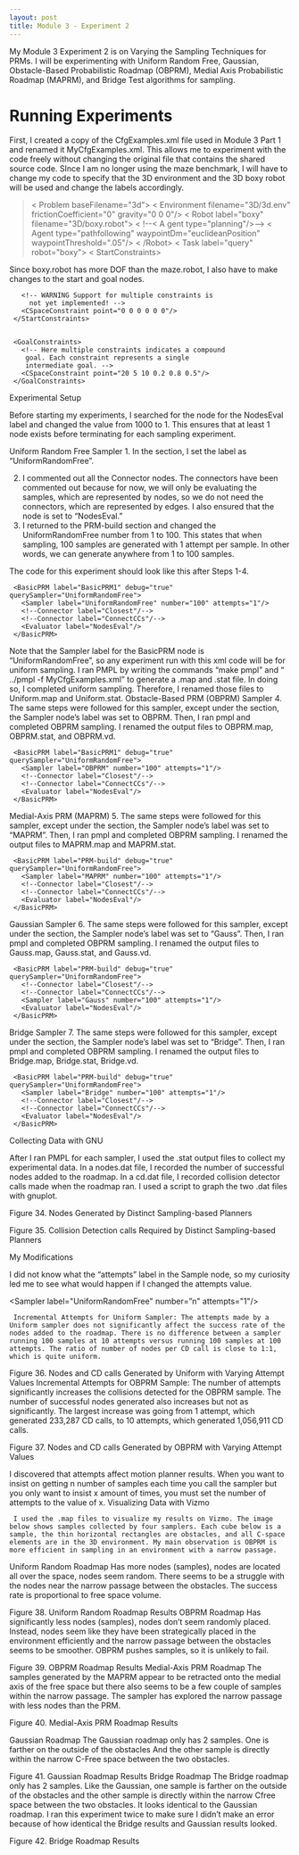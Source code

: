 ```yaml
---
layout: post
title: Module 3 - Experiment 2
---
```


My Module 3 Experiment 2 is on Varying the Sampling Techniques for PRMs. I will be experimenting with Uniform Random Free, Gaussian, Obstacle-Based Probabilistic Roadmap (OBPRM), Medial Axis Probabilistic Roadmap (MAPRM), and Bridge Test algorithms for sampling. 

# Running Experiments

First, I created a copy of the CfgExamples.xml file used in Module 3 Part 1 and renamed it MyCfgExamples.xml. This allows me to experiment with the code freely without changing the original file that contains the shared source code. SInce I am no longer using the maze benchmark, I will have to change my code to specify that the 3D environment and the 3D boxy robot will be used and change the labels accordingly. 

> < Problem baseFilename="3d">
>   < Environment filename="3D/3d.env"
>     frictionCoefficient="0" gravity="0 0 0"/>
>   < Robot label="boxy" filename="3D/boxy.robot">
>     < !--< A gent type="planning"/>-->
>     < Agent type="pathfollowing" 
>      waypointDm="euclideanPosition"
>      waypointThreshold=".05"/>
>   < /Robot>
>   < Task label="query" robot="boxy">
>     < StartConstraints>

Since boxy.robot has more DOF than the maze.robot, I also have to make changes to the start and goal <CSpaceConstraint> nodes. 

       <!-- WARNING Support for multiple constraints is   
         not yet implemented! -->
       <CSpaceConstraint point="0 0 0 0 0 0"/>
     </StartConstraints>


     <GoalConstraints>
       <!-- Here multiple constraints indicates a compound    
        goal. Each constraint represents a single  
        intermediate goal. -->
       <CSpaceConstraint point="20 5 10 0.2 0.8 0.5"/>
     </GoalConstraints>
   </Task>
Experimental Setup

Before starting my experiments,  I searched for the <ConditionalEvaluator> node for the NodesEval label and changed the value from 1000 to 1. This ensures that at least 1 node exists before terminating for each sampling experiment.

<ConditionalEvaluator label="NodesEval" metric_method="NumNodes" value="1" operator=">="/>
Uniform Random Free Sampler 
1. In the <MPStrategies> section, I set the <Sampler> label as “UniformRandomFree”.


2. I commented out all the Connector nodes. The connectors have been commented out because for now, we will only be evaluating the samples, which are represented by nodes, so we do not need the connectors, which are represented by edges. I also ensured that the <Evaluator> node is set to “NodesEval.” 
3. I returned to the PRM-build section and changed the UniformRandomFree number from 1 to 100. This states that when sampling, 100 samples are generated with 1 attempt per sample. In other words, we can generate anywhere from 1 to 100 samples. 

The code for this experiment should look like this after Steps 1-4.
<MPStrategies>
   <!-- Basic PRM where num samples is based on Number -->
     <BasicPRM label="BasicPRM1" debug="true" querySampler="UniformRandomFree">
       <Sampler label="UniformRandomFree" number="100" attempts="1"/>
       <!--Connector label="Closest"/-->
       <!--Connector label="ConnectCCs"/-->
       <Evaluator label="NodesEval"/>
     </BasicPRM>

Note that the Sampler label for the BasicPRM node is “UniformRandomFree”, so any experiment run with this xml code will be for uniform sampling. I ran PMPL by writing the commands “make pmpl” and “ ../pmpl -f MyCfgExamples.xml” to generate a .map and .stat file. In doing so, I completed uniform sampling. Therefore, I renamed those files to Uniform.map and Uniform.stat.
Obstacle-Based PRM (OBPRM) Sampler
4. The same steps were followed for this sampler, except under the <MPStategies> section, the Sampler node’s label was set to OBPRM. Then, I ran pmpl and completed OBPRM sampling. I renamed the output files to OBPRM.map, OBPRM.stat, and OBPRM.vd.

 <!-- Basic PRM where num samples is based on Number -->
     <BasicPRM label="BasicPRM1" debug="true" querySampler="UniformRandomFree">
       <Sampler label="OBPRM" number="100" attempts="1"/>
       <!--Connector label="Closest"/-->
       <!--Connector label="ConnectCCs"/-->
       <Evaluator label="NodesEval"/>
     </BasicPRM>
Medial-Axis PRM (MAPRM)
5. The same steps were followed for this sampler, except under the <MPStategies> section, the Sampler node’s label was set to “MAPRM”. Then, I ran pmpl and completed OBPRM sampling. I renamed the output files to MAPRM.map and MAPRM.stat.
<MPStrategies>
   <!-- Basic PRM where num samples is based on Number-->
     <BasicPRM label="PRM-build" debug="true"   querySampler="UniformRandomFree">
       <Sampler label="MAPRM" number="100" attempts="1"/>
       <!--Connector label="Closest"/-->
       <!--Connector label="ConnectCCs"/-->
       <Evaluator label="NodesEval"/>
     </BasicPRM>

Gaussian Sampler
6. The same steps were followed for this sampler, except under the <MPStategies> section, the Sampler node’s label was set to “Gauss”. Then, I ran pmpl and completed OBPRM sampling. I renamed the output files to Gauss.map, Gauss.stat, and Gauss.vd.
<MPStrategies>
   <!-- Basic PRM where num samples is based on Number -->
     <BasicPRM label="PRM-build" debug="true" querySampler="UniformRandomFree">
       <!--Connector label="Closest"/-->
       <!--Connector label="ConnectCCs"/-->
       <Sampler label="Gauss" number="100" attempts="1"/>
       <Evaluator label="NodesEval"/>
     </BasicPRM>
Bridge Sampler
7. The same steps were followed for this sampler, except under the <MPStategies> section, the Sampler node’s label was set to “Bridge”. Then, I ran pmpl and completed OBPRM sampling. I renamed the output files to Bridge.map, Bridge.stat, Bridge.vd.
<!-- Basic PRM where num samples is based on Number -->
     <BasicPRM label="PRM-build" debug="true" querySampler="UniformRandomFree">
       <Sampler label="Bridge" number="100" attempts="1"/>
       <!--Connector label="Closest"/-->
       <!--Connector label="ConnectCCs"/-->
       <Evaluator label="NodesEval"/>
     </BasicPRM>
 Collecting Data with GNU

After I ran PMPL for each sampler, I used the .stat output files to collect my experimental data.  In a nodes.dat file, I recorded the number of successful nodes added to the roadmap. In a cd.dat file, I recorded collision detector calls made when the roadmap ran. I used a script to graph the two .dat files with gnuplot.


Figure 34. Nodes Generated by Distinct Sampling-based Planners


Figure 35. Collision Detection calls Required by Distinct Sampling-based Planners

My Modifications

I did not know what the “attempts” label in the Sample node, so my curiosity led me to see what would happen if I changed the attempts value.

<Sampler label="UniformRandomFree" number=”n" attempts="1"/>

<Sampler label="OBPRM" number="100" attempts="1"/>
    
     Incremental Attempts for Uniform Sampler: The attempts made by a Uniform sampler does not significantly affect the success rate of the nodes added to the roadmap. There is no difference between a sampler running 100 samples at 10 attempts versus running 100 samples at 100 attempts. The ratio of number of nodes per CD call is close to 1:1, which is quite uniform. 


Figure 36. Nodes and CD calls Generated by Uniform with Varying Attempt Values
     Incremental Attempts for OBPRM Sample: The number of attempts significantly increases the collisions detected for the OBPRM sample. The number of successful nodes generated also increases but not as significantly. The largest increase was going from 1 attempt, which generated 233,287 CD calls, to 10 attempts, which generated 1,056,911 CD calls.


Figure 37. Nodes and CD calls Generated by OBPRM with Varying Attempt Values

I discovered that attempts affect motion planner results. When you want to insist on getting n number of samples each time you call the sampler but you only want to insist x amount of times, you must set the number of attempts to the value of x.
Visualizing Data with Vizmo


     I used the .map files to visualize my results on Vizmo. The image below shows samples collected by four samplers. Each cube below is a sample, the thin horizontal rectangles are obstacles, and all C-space elements are in the 3D environment. My main observation is OBPRM is more efficient in sampling in an environment with a narrow passage. 
Uniform Random Roadmap
Has more nodes (samples), nodes are located all over the space, nodes seem random. There seems to be a struggle with the nodes near the narrow passage between the obstacles. The success rate is proportional to free space volume.

Figure 38. Uniform Random Roadmap Results
OBPRM Roadmap
Has significantly less nodes (samples), nodes don’t seem randomly placed. Instead, nodes seem like they have been strategically placed in the environment efficiently and the narrow passage between the obstacles seems to be smoother. OBPRM pushes samples, so it is unlikely to fail.

Figure 39. OBPRM Roadmap Results
Medial-Axis PRM Roadmap
The samples generated by the MAPRM appear to be retracted onto the medial axis of the free space but there also seems to be a few couple of samples within the narrow passage. The sampler has explored the narrow passage with less nodes than the PRM.

Figure 40. Medial-Axis PRM Roadmap Results

Gaussian Roadmap 
The Gaussian roadmap only has 2 samples. One is farther on the outside of the obstacles And the other sample is directly within the narrow C-Free space between the two obstacles.

Figure 41. Gaussian Roadmap Results
Bridge Roadmap
The Bridge roadmap only has 2 samples. Like the Gaussian, one sample is farther on the outside of the obstacles and the other sample is directly within the narrow Cfree space between the two obstacles. It looks identical to the Gaussian roadmap. I ran this experiment twice to make sure I didn’t make an error because of how identical the Bridge results and Gaussian results looked.

Figure 42. Bridge Roadmap Results
